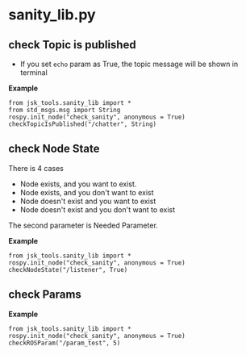 sanity\_lib.py
==============


## check Topic is published

- If you set `echo` param as True, the topic message will be shown in terminal

**Example**
```
from jsk_tools.sanity_lib import *
from std_msgs.msg import String
rospy.init_node("check_sanity", anonymous = True)
checkTopicIsPublished("/chatter", String)
```
## check Node State
There is 4 cases
- Node exists, and you want to exist.
- Node exists, and you don't want to exist
- Node doesn't exist and you want to exist
- Node doesn't exist and you don't want to exist

The second parameter is Needed Parameter.

**Example**
```
from jsk_tools.sanity_lib import *
rospy.init_node("check_sanity", anonymous = True)
checkNodeState("/listener", True)
```

## check Params
**Example**
```
from jsk_tools.sanity_lib import *
rospy.init_node("check_sanity", anonymous = True)
checkROSParam("/param_test", 5)
```
